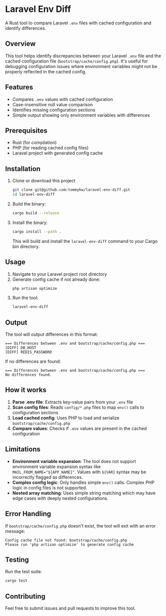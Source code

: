 # Laravel Env Diff

A Rust tool to compare Laravel `.env` files with cached configuration and identify differences.

## Overview

This tool helps identify discrepancies between your Laravel `.env` file and the cached configuration file (`bootstrap/cache/config.php`). It's useful for debugging configuration issues where environment variables might not be properly reflected in the cached config.

## Features

- Compares `.env` values with cached configuration
- Case-insensitive null value comparison
- Identifies missing configuration sections
- Simple output showing only environment variables with differences

## Prerequisites

- Rust (for compilation)
- PHP (for reading cached config files)
- Laravel project with generated config cache

## Installation

1.  Clone or download this project
    ```bash
    git clone git@github.com:tommykw/laravel-env-diff.git
    cd laravel-env-diff
    ```
2. Build the binary:
   ```bash
   cargo build --release
   ```
3. Install the binary:
   ```bash
   cargo install --path .
   ```
   
   This will build and install the `laravel-env-diff` command to your Cargo bin directory.

## Usage

1. Navigate to your Laravel project root directory
2. Generate config cache if not already done:
   ```bash
   php artisan optimize
   ```
3. Run the tool:
   ```bash
   laravel-env-diff
   ```

## Output

The tool will output differences in this format:
```
=== Differences between .env and bootstrap/cache/config.php ===
[DIFF] DB_HOST
[DIFF] REDIS_PASSWORD
```

If no differences are found:
```
=== Differences between .env and bootstrap/cache/config.php ===
No differences found.
```

## How it works

1. **Parse .env file**: Extracts key-value pairs from your `.env` file
2. **Scan config files**: Reads `config/*.php` files to map `env()` calls to configuration sections
3. **Load cached config**: Uses PHP to load and serialize `bootstrap/cache/config.php`
4. **Compare values**: Checks if `.env` values are present in the cached configuration

## Limitations

- **Environment variable expansion**: The tool does not support environment variable expansion syntax like `MAIL_FROM_NAME="${APP_NAME}"`. Values with `${VAR}` syntax may be incorrectly flagged as differences.
- **Complex config logic**: Only handles simple `env()` calls. Complex PHP logic in config files is not supported.
- **Nested array matching**: Uses simple string matching which may have edge cases with deeply nested configurations.

## Error Handling

If `bootstrap/cache/config.php` doesn't exist, the tool will exit with an error message:
```
Config cache file not found: bootstrap/cache/config.php
Please run 'php artisan optimize' to generate config cache
```

## Testing

Run the test suite:
```bash
cargo test
```

## Contributing

Feel free to submit issues and pull requests to improve this tool.